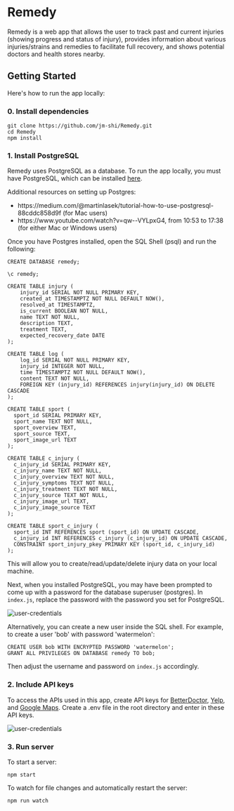 # Remedy

Remedy is a web app that allows the user to track past and current injuries (showing progress and status of injury), provides information about various injuries/strains and remedies to facilitate full recovery, and shows potential doctors and health stores nearby.

## Getting Started

Here's how to run the app locally:

### 0. Install dependencies

```
git clone https://github.com/jm-shi/Remedy.git
cd Remedy
npm install
```

### 1. Install PostgreSQL

Remedy uses PostgreSQL as a database. To run the app locally, you must have PostgreSQL, which can be installed [here](https://www.enterprisedb.com/downloads/postgres-postgresql-downloads).

Additional resources on setting up Postgres:

<ul>
  <li>https://medium.com/@martinlasek/tutorial-how-to-use-postgresql-88cddc858d9f (for Mac users)</li>
  <li>https://www.youtube.com/watch?v=qw--VYLpxG4, from 10:53 to 17:38 (for either Mac or Windows users)</li>
</ul>

Once you have Postgres installed, open the SQL Shell (psql) and run the following:

```
CREATE DATABASE remedy;

\c remedy;

CREATE TABLE injury (
    injury_id SERIAL NOT NULL PRIMARY KEY,
    created_at TIMESTAMPTZ NOT NULL DEFAULT NOW(),
    resolved_at TIMESTAMPTZ,
    is_current BOOLEAN NOT NULL,
    name TEXT NOT NULL,
    description TEXT,
    treatment TEXT,
    expected_recovery_date DATE
);

CREATE TABLE log (
    log_id SERIAL NOT NULL PRIMARY KEY,
    injury_id INTEGER NOT NULL,
    time TIMESTAMPTZ NOT NULL DEFAULT NOW(),
    content TEXT NOT NULL,
    FOREIGN KEY (injury_id) REFERENCES injury(injury_id) ON DELETE CASCADE
);

CREATE TABLE sport (
  sport_id SERIAL PRIMARY KEY,
  sport_name TEXT NOT NULL,
  sport_overview TEXT,
  sport_source TEXT,
  sport_image_url TEXT
);

CREATE TABLE c_injury (
  c_injury_id SERIAL PRIMARY KEY,
  c_injury_name TEXT NOT NULL,
  c_injury_overview TEXT NOT NULL,
  c_injury_symptoms TEXT NOT NULL,
  c_injury_treatment TEXT NOT NULL,
  c_injury_source TEXT NOT NULL,
  c_injury_image_url TEXT,
  c_injury_image_source TEXT
);

CREATE TABLE sport_c_injury (
  sport_id INT REFERENCES sport (sport_id) ON UPDATE CASCADE,
  c_injury_id INT REFERENCES c_injury (c_injury_id) ON UPDATE CASCADE,
  CONSTRAINT sport_injury_pkey PRIMARY KEY (sport_id, c_injury_id)
);
```

This will allow you to create/read/update/delete injury data on your local machine.

Next, when you installed PostgreSQL, you may have been prompted to come up with a password for the database superuser (postgres). In `index.js`, replace the password with the password you set for PostgreSQL.

<img src="https://github.com/jm-shi/Remedy/blob/postgres/images/docs/user.jpg" alt="user-credentials">

Alternatively, you can create a new user inside the SQL shell. For example, to create a user 'bob' with password 'watermelon':

```
CREATE USER bob WITH ENCRYPTED PASSWORD 'watermelon';
GRANT ALL PRIVILEGES ON DATABASE remedy TO bob;
```

Then adjust the username and password on `index.js` accordingly.

### 2. Include API keys

To access the APIs used in this app, create API keys for [BetterDoctor](https://developer.betterdoctor.com/), [Yelp](https://www.yelp.com/developers), and [Google Maps](https://cloud.google.com/maps-platform/). Create a .env file in the root directory and enter in these API keys.

<img src="https://github.com/jm-shi/Remedy/blob/postgres/images/docs/env.png" alt="user-credentials">

### 3. Run server

To start a server:

```
npm start
```

To watch for file changes and automatically restart the server:

```
npm run watch
```
